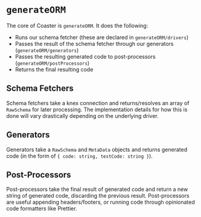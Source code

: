 # `generateORM`

The core of Coaster is `generateORM`. It does the following:

- Runs our schema fetcher (these are declared in `generateORM/drivers`)
- Passes the result of the schema fetcher through our generators (`generateORM/generators`)
- Passes the resulting generated code to post-processors (`generateORM/postProcessors`)
- Returns the final resulting code

## Schema Fetchers

Schema fetchers take a knex connection and returns/resolves an array of `RawSchema` for later processing. The implementation details for how this is done will vary drastically depending on the underlying driver.

## Generators

Generators take a `RawSchema` and `MetaData` objects and returns generated code (in the form of `{ code: string, testCode: string }`).

## Post-Processors

Post-processors take the final result of generated code and return a new string of generated code, discarding the previous result. Post-processors are useful appending headers/footers, or running code through opinionated code formatters like Prettier.
